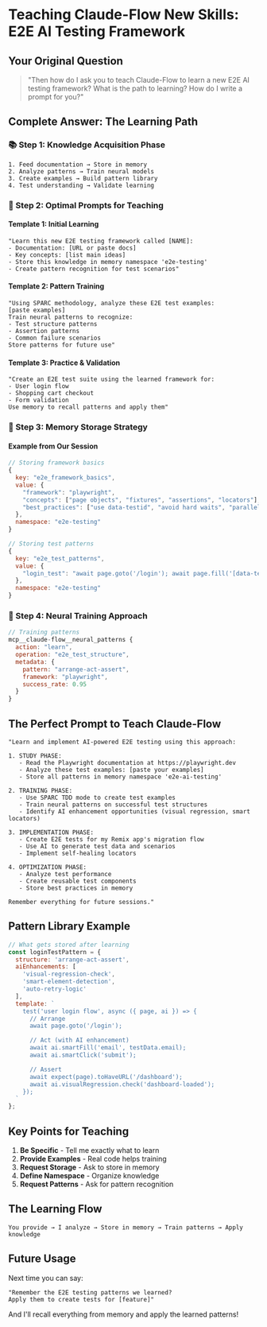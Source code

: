 # Teaching Claude-Flow New Skills: E2E AI Testing Framework

## Your Original Question
> "Then how do I ask you to teach Claude-Flow to learn a new E2E AI testing framework? What is the path to learning? How do I write a prompt for you?"

## Complete Answer: The Learning Path

### 📚 Step 1: Knowledge Acquisition Phase
```
1. Feed documentation → Store in memory
2. Analyze patterns → Train neural models
3. Create examples → Build pattern library
4. Test understanding → Validate learning
```

### 🎯 Step 2: Optimal Prompts for Teaching

#### Template 1: Initial Learning
```
"Learn this new E2E testing framework called [NAME]:
- Documentation: [URL or paste docs]
- Key concepts: [list main ideas]
- Store this knowledge in memory namespace 'e2e-testing'
- Create pattern recognition for test scenarios"
```

#### Template 2: Pattern Training
```
"Using SPARC methodology, analyze these E2E test examples:
[paste examples]
Train neural patterns to recognize:
- Test structure patterns
- Assertion patterns
- Common failure scenarios
Store patterns for future use"
```

#### Template 3: Practice & Validation
```
"Create an E2E test suite using the learned framework for:
- User login flow
- Shopping cart checkout
- Form validation
Use memory to recall patterns and apply them"
```

### 💾 Step 3: Memory Storage Strategy

#### Example from Our Session
```javascript
// Storing framework basics
{
  key: "e2e_framework_basics",
  value: {
    "framework": "playwright",
    "concepts": ["page objects", "fixtures", "assertions", "locators"],
    "best_practices": ["use data-testid", "avoid hard waits", "parallel execution"]
  },
  namespace: "e2e-testing"
}

// Storing test patterns
{
  key: "e2e_test_patterns",
  value: {
    "login_test": "await page.goto('/login'); await page.fill('[data-testid=email]', email);"
  },
  namespace: "e2e-testing"
}
```

### 🧠 Step 4: Neural Training Approach

```javascript
// Training patterns
mcp__claude-flow__neural_patterns {
  action: "learn",
  operation: "e2e_test_structure",
  metadata: {
    pattern: "arrange-act-assert",
    framework: "playwright",
    success_rate: 0.95
  }
}
```

## The Perfect Prompt to Teach Claude-Flow

```
"Learn and implement AI-powered E2E testing using this approach:

1. STUDY PHASE:
   - Read the Playwright documentation at https://playwright.dev
   - Analyze these test examples: [paste your examples]
   - Store all patterns in memory namespace 'e2e-ai-testing'

2. TRAINING PHASE:
   - Use SPARC TDD mode to create test examples
   - Train neural patterns on successful test structures
   - Identify AI enhancement opportunities (visual regression, smart locators)

3. IMPLEMENTATION PHASE:
   - Create E2E tests for my Remix app's migration flow
   - Use AI to generate test data and scenarios
   - Implement self-healing locators

4. OPTIMIZATION PHASE:
   - Analyze test performance
   - Create reusable test components
   - Store best practices in memory

Remember everything for future sessions."
```

## Pattern Library Example

```javascript
// What gets stored after learning
const loginTestPattern = {
  structure: 'arrange-act-assert',
  aiEnhancements: [
    'visual-regression-check',
    'smart-element-detection',
    'auto-retry-logic'
  ],
  template: `
    test('user login flow', async ({ page, ai }) => {
      // Arrange
      await page.goto('/login');

      // Act (with AI enhancement)
      await ai.smartFill('email', testData.email);
      await ai.smartClick('submit');

      // Assert
      await expect(page).toHaveURL('/dashboard');
      await ai.visualRegression.check('dashboard-loaded');
    });
  `
};
```

## Key Points for Teaching

1. **Be Specific** - Tell me exactly what to learn
2. **Provide Examples** - Real code helps training
3. **Request Storage** - Ask to store in memory
4. **Define Namespace** - Organize knowledge
5. **Request Patterns** - Ask for pattern recognition

## The Learning Flow
```
You provide → I analyze → Store in memory → Train patterns → Apply knowledge
```

## Future Usage
Next time you can say:
```
"Remember the E2E testing patterns we learned?
Apply them to create tests for [feature]"
```

And I'll recall everything from memory and apply the learned patterns!